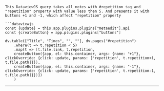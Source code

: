 ```
This DataviewJS query takes all notes with #repetition tag and "repetition" property with value less then 5. And presents it with buttons +1 and -1, which affect "repetition" property

```dataviewjs
const {update} = this.app.plugins.plugins["metaedit"].api
const {createButton} = app.plugins.plugins["buttons"]

dv.table(["Title", "Times", "", ""], dv.pages("#repetition")
    .where(t => t.repetition < 5)
    .map(t => [t.file.link, t.repetition,
    createButton({app, el: this.container, args: {name: "+1"}, clickOverride: {click: update, params: ['repetition', t.repetition+1, t.file.path]}}),
	createButton({app, el: this.container, args: {name: "-1"}, clickOverride: {click: update, params: ['repetition', t.repetition-1, t.file.path]}})])
    )
```

---

```
